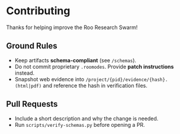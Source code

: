 # Contributing

Thanks for helping improve the Roo Research Swarm!

## Ground Rules
- Keep artifacts **schema-compliant** (see `/schemas`).
- Do not commit proprietary `.roomodes`. Provide **patch instructions** instead.
- Snapshot web evidence into `/project/{pid}/evidence/{hash}.(html|pdf)` and reference the hash in verification files.

## Pull Requests
- Include a short description and why the change is needed.
- Run `scripts/verify-schemas.py` before opening a PR.
